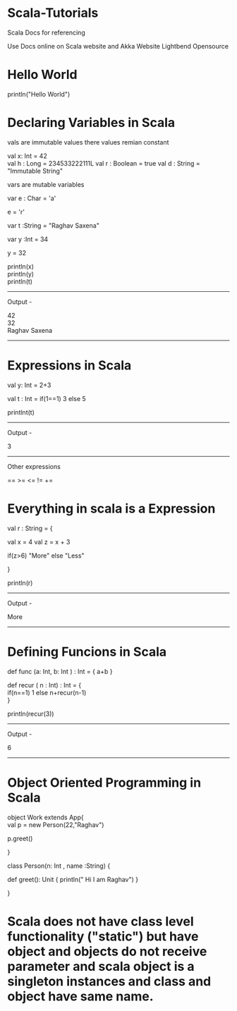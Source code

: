 # Scala-Tutorials



Scala Docs for referencing

Use Docs online on Scala website and Akka Website Lightbend Opensource

# Hello World

println("Hello World")

# Declaring Variables in Scala

vals are immutable values there values remian constant

val x: Int = 42   
val h : Long  = 234533222111L
val r : Boolean = true
val d : String = "Immutable String"


vars are mutable variables

var e : Char = 'a' 

e = 'r'

var t  :String = "Raghav Saxena"

var y :Int = 34

y = 32  


println(x) <br>
println(y) <br>
println(t) <br>

-------------------------------------------------------------------------
Output -

42 <br>
32 <br>
Raghav Saxena <br> 

--------------------------------------------------------------------------


# Expressions in Scala

val y: Int = 2+3

val t : Int = if(1==1) 3 else 5

printlnt(t)

---------------------------------------------------------------------------

Output - 

3 

---------------------------------------------------------------------------


Other expressions

== >= <= != +=

# Everything in scala is a Expression

val r : String  = {

val x = 4
val z = x + 3 

if(z>6) "More" else "Less"

}

println(r)

---------------------------------------------------------------------------

Output - 

More

---------------------------------------------------------------------------

# Defining Funcions in Scala

def func (a: Int, b: Int ) : Int = {
  a+b
}

def recur ( n : Int) : Int = { <br>
   if(n==1) 1 else n+recur(n-1)   <br>
}

println(recur(3))

---------------------------------------------------------------------------

Output - 

6

---------------------------------------------------------------------------

  
# Object Oriented Programming in Scala



object Work extends App{ <br>
  val p = new Person(22,"Raghav")
  
  p.greet()
  
}


class Person(n: Int , name :String) {

def greet(): Unit {
println(" Hi I am Raghav")
}

}

  
  
# Scala does not have class level functionality ("static") but have object and objects do not receive parameter and scala object is a singleton instances and class and object have same name.
